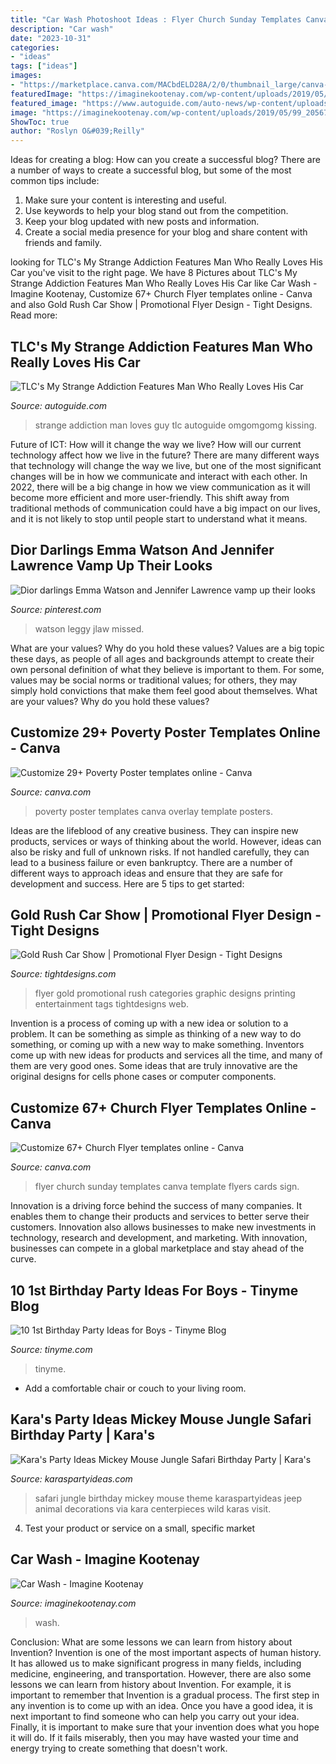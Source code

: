 ```yaml
---
title: "Car Wash Photoshoot Ideas : Flyer Church Sunday Templates Canva Template Flyers Cards Sign"
description: "Car wash"
date: "2023-10-31"
categories:
- "ideas"
tags: ["ideas"]
images:
- "https://marketplace.canva.com/MACbdELD28A/2/0/thumbnail_large/canva-red-sunday-school-church-flyer-MACbdELD28A.jpg"
featuredImage: "https://imaginekootenay.com/wp-content/uploads/2019/05/99_20567973_10.jpg"
featured_image: "https://www.autoguide.com/auto-news/wp-content/uploads/2012/02/man-loves-car-my-strange-addiction.jpg"
image: "https://imaginekootenay.com/wp-content/uploads/2019/05/99_20567973_10.jpg"
ShowToc: true
author: "Roslyn O&#039;Reilly"
---
```



Ideas for creating a blog: How can you create a successful blog?
There are a number of ways to create a successful blog, but some of the most common tips include: 
1. Make sure your content is interesting and useful.
2. Use keywords to help your blog stand out from the competition.
3. Keep your blog updated with new posts and information.
4. Create a social media presence for your blog and share content with friends and family.

	

		
looking for TLC&#039;s My Strange Addiction Features Man Who Really Loves His Car you've visit to the right page. We have 8 Pictures about TLC&#039;s My Strange Addiction Features Man Who Really Loves His Car like Car Wash - Imagine Kootenay, Customize 67+ Church Flyer templates online - Canva and also Gold Rush Car Show | Promotional Flyer Design - Tight Designs. Read more:
		
    
## TLC&#039;s My Strange Addiction Features Man Who Really Loves His Car

<img loading=lazy src="https://www.autoguide.com/auto-news/wp-content/uploads/2012/02/man-loves-car-my-strange-addiction.jpg" onerror="this.onerror=null;this.src='https://tse3.mm.bing.net/th?id=OIP.2x-z-oSpltv3txQTyVaZNAHaED&amp;pid=15.1';" alt="TLC&#039;s My Strange Addiction Features Man Who Really Loves His Car">

_Source: autoguide.com_

>strange addiction man loves guy tlc autoguide omgomgomg kissing. 

	

Future of ICT: How will it change the way we live?
How will our current technology affect how we live in the future? 
There are many different ways that technology will change the way we live, but one of the most significant changes will be in how we communicate and interact with each other. In 2022, there will be a big change in how we view communication as it will become more efficient and more user-friendly. This shift away from traditional methods of communication could have a big impact on our lives, and it is not likely to stop until people start to understand what it means.

    
## Dior Darlings Emma Watson And Jennifer Lawrence Vamp Up Their Looks

<img loading=lazy src="https://s-media-cache-ak0.pinimg.com/736x/33/19/6b/33196bba75c6e5ef9fa46f19516c9999.jpg" onerror="this.onerror=null;this.src='https://tse3.mm.bing.net/th?id=OIP.gQy1DZEmBSsIpKoHhpLtYQHaKO&amp;pid=15.1';" alt="Dior darlings Emma Watson and Jennifer Lawrence vamp up their looks">

_Source: pinterest.com_

>watson leggy jlaw missed. 

	

What are your values? Why do you hold these values?
Values are a big topic these days, as people of all ages and backgrounds attempt to create their own personal definition of what they believe is important to them. For some, values may be social norms or traditional values; for others, they may simply hold convictions that make them feel good about themselves. What are your values? Why do you hold these values?

    
## Customize 29+ Poverty Poster Templates Online - Canva

<img loading=lazy src="https://marketplace.canva.com/MADOPsX4uh0/1/0/thumbnail_large-1/canva-dark-teal-and-cream-color-overlay-poverty-poster-MADOPsX4uh0.jpg" onerror="this.onerror=null;this.src='https://tse1.mm.bing.net/th?id=OIP.4_56Lh0NfQQPNXc17Y2cIQAAAA&amp;pid=15.1';" alt="Customize 29+ Poverty Poster templates online - Canva">

_Source: canva.com_

>poverty poster templates canva overlay template posters. 

	

Ideas are the lifeblood of any creative business. They can inspire new products, services or ways of thinking about the world. However, ideas can also be risky and full of unknown risks. If not handled carefully, they can lead to a business failure or even bankruptcy. There are a number of different ways to approach ideas and ensure that they are safe for development and success. Here are 5 tips to get started:

    
## Gold Rush Car Show | Promotional Flyer Design - Tight Designs

<img loading=lazy src="https://tightdesigns.com/web-graphic-design/wp-content/uploads/2011/04/flyer-22.jpg" onerror="this.onerror=null;this.src='https://tse2.mm.bing.net/th?id=OIP.CSdw3PUlqRh0dM7X2tQfUQHaLH&amp;pid=15.1';" alt="Gold Rush Car Show | Promotional Flyer Design - Tight Designs">

_Source: tightdesigns.com_

>flyer gold promotional rush categories graphic designs printing entertainment tags tightdesigns web. 

	

Invention is a process of coming up with a new idea or solution to a problem. It can be something as simple as thinking of a new way to do something, or coming up with a new way to make something. Inventors come up with new ideas for products and services all the time, and many of them are very good ones. Some ideas that are truly innovative are the original designs for cells phone cases or computer components.

    
## Customize 67+ Church Flyer Templates Online - Canva

<img loading=lazy src="https://marketplace.canva.com/MACbdELD28A/2/0/thumbnail_large/canva-red-sunday-school-church-flyer-MACbdELD28A.jpg" onerror="this.onerror=null;this.src='https://tse4.mm.bing.net/th?id=OIP.L8pJtZB2C-aB_k_R28A2wQAAAA&amp;pid=15.1';" alt="Customize 67+ Church Flyer templates online - Canva">

_Source: canva.com_

>flyer church sunday templates canva template flyers cards sign. 

	

Innovation is a driving force behind the success of many companies. It enables them to change their products and services to better serve their customers. Innovation also allows businesses to make new investments in technology, research and development, and marketing. With innovation, businesses can compete in a global marketplace and stay ahead of the curve.

    
## 10 1st Birthday Party Ideas For Boys - Tinyme Blog

<img loading=lazy src="https://www.tinyme.com/blog/wp-content/uploads/10-1st-birthday-party-ideas-for-boys/10-1st-Birthday-Party-Ideas-for-Boys-1.jpg" onerror="this.onerror=null;this.src='https://tse4.mm.bing.net/th?id=OIP.1kHzk0fs6C5dvvbpsW19iwHaLJ&amp;pid=15.1';" alt="10 1st Birthday Party Ideas for Boys - Tinyme Blog">

_Source: tinyme.com_

>tinyme. 

	

- Add a comfortable chair or couch to your living room.

    
## Kara&#039;s Party Ideas Mickey Mouse Jungle Safari Birthday Party | Kara&#039;s

<img loading=lazy src="https://karaspartyideas.com/wp-content/uploads/2016/04/Mickey-Mouse-Jungle-Safari-Birthday-Party-via-Karas-Party-Ideas-KarasPartyIdeas.com37.jpeg" onerror="this.onerror=null;this.src='https://tse2.mm.bing.net/th?id=OIP.B8cM76jT6hnN2JNZTFLp2QHaLH&amp;pid=15.1';" alt="Kara&#039;s Party Ideas Mickey Mouse Jungle Safari Birthday Party | Kara&#039;s">

_Source: karaspartyideas.com_

>safari jungle birthday mickey mouse theme karaspartyideas jeep animal decorations via kara centerpieces wild karas visit. 

	

4. Test your product or service on a small, specific market

    
## Car Wash - Imagine Kootenay

<img loading=lazy src="https://imaginekootenay.com/wp-content/uploads/2019/05/99_20567973_10.jpg" onerror="this.onerror=null;this.src='https://tse1.mm.bing.net/th?id=OIP.ai68EsVa_x06FGu-MeBvjgHaLH&amp;pid=15.1';" alt="Car Wash - Imagine Kootenay">

_Source: imaginekootenay.com_

>wash. 

	

Conclusion: What are some lessons we can learn from history about Invention?
Invention is one of the most important aspects of human history. It has allowed us to make significant progress in many fields, including medicine, engineering, and transportation. However, there are also some lessons we can learn from history about Invention. For example, it is important to remember that Invention is a gradual process. The first step in any invention is to come up with an idea. Once you have a good idea, it is next important to find someone who can help you carry out your idea. Finally, it is important to make sure that your invention does what you hope it will do. If it fails miserably, then you may have wasted your time and energy trying to create something that doesn't work.

